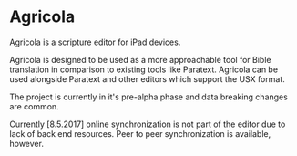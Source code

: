 # Agricola
Agricola is a scripture editor for iPad devices.

Agricola is designed to be used as a more approachable tool for Bible translation in comparison to existing tools like Paratext. 
Agricola can be used alongside Paratext and other editors which support the USX format.

The project is currently in it's pre-alpha phase and data breaking changes are common.

Currently [8.5.2017] online synchronization is not part of the editor due to lack of back end resources. Peer to peer synchronization is available, however.